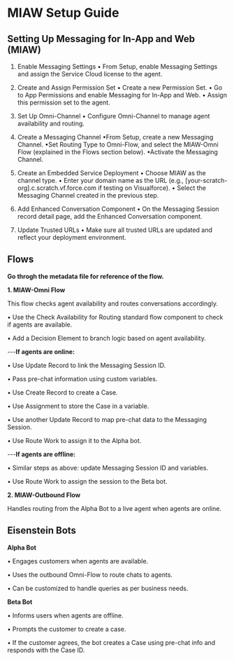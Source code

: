 <h1>MIAW Setup Guide</h1>

<h2>Setting Up Messaging for In-App and Web (MIAW)</h2>

1. Enable Messaging Settings
• From Setup, enable Messaging Settings and assign the Service Cloud license to the agent.

2. Create and Assign Permission Set
• Create a new Permission Set.
• Go to App Permissions and enable Messaging for In-App and Web.
• Assign this permission set to the agent.

3. Set Up Omni-Channel
• Configure Omni-Channel to manage agent availability and routing.

4. Create a Messaging Channel
•From Setup, create a new Messaging Channel.
•Set Routing Type to Omni-Flow, and select the MIAW-Omni Flow (explained in the Flows section below).
•Activate the Messaging Channel.

5. Create an Embedded Service Deployment
• Choose MIAW as the channel type.
• Enter your domain name as the URL (e.g., [your-scratch-org].c.scratch.vf.force.com if testing on Visualforce).
• Select the Messaging Channel created in the previous step.

6. Add Enhanced Conversation Component
• On the Messaging Session record detail page, add the Enhanced Conversation component.

7. Update Trusted URLs
• Make sure all trusted URLs are updated and reflect your deployment environment.

<h2>Flows</h2>

**Go throgh the metadata file for reference of the flow.**

**1. MIAW-Omni Flow**

This flow checks agent availability and routes conversations accordingly.

• Use the Check Availability for Routing standard flow component to check if agents are available.

• Add a Decision Element to branch logic based on agent availability.


---**If agents are online:**
   
   • Use Update Record to link the Messaging Session ID.
   
   • Pass pre-chat information using custom variables.
   
   • Use Create Record to create a Case.
   
   • Use Assignment to store the Case in a variable.
   
   • Use another Update Record to map pre-chat data to the Messaging Session.
   
   • Use Route Work to assign it to the Alpha bot.


---**If agents are offline:**

   • Similar steps as above: update Messaging Session ID and variables.
   
   • Use Route Work to assign the session to the Beta bot.
   


**2. MIAW-Outbound Flow**

Handles routing from the Alpha Bot to a live agent when agents are online.

<h2>Eisenstein Bots</h2> 

**Alpha Bot**


• Engages customers when agents are available.

• Uses the outbound Omni-Flow to route chats to agents.

• Can be customized to handle queries as per business needs.


**Beta Bot**

• Informs users when agents are offline.

• Prompts the customer to create a case.

• If the customer agrees, the bot creates a Case using pre-chat info and responds with the Case ID.
